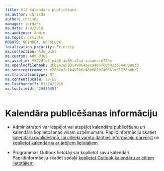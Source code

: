 ```yaml
---
title: 613 kalendāra publicēšana
ms.author: chrisda
author: chrisda
manager: serdars
ms.date: 4/9/2018
ms.audience: Admin
ms.topic: article
ROBOTS: NOINDEX, NOFOLLOW
localization_priority: Priority
ms.collection: Adm_O365
ms.custom: Adm_O365
ms.assetid: 5372dfc5-e4d8-4e65-a7ad-aaaabccb758e
ms.openlocfilehash: 3b6242e683149064ae1a40e7c8b02355e4098e3b
ms.sourcegitcommit: e2864efcfb493b6e46b662b746661a61232bdba7
ms.translationtype: MT
ms.contentlocale: lv-LV
ms.lasthandoff: 01/24/2019
ms.locfileid: "29479491"
---
```

# <a name="calendar-publishing-information"></a>Kalendāra publicēšanas informāciju

- Administratori var iespējot vai atspējot kalendāra publicēšanu un kalendāra koplietošanas visam uzņēmumam. Papildinformāciju skatiet [kalendāru publicēšanā, lai cilvēki varētu dalīties informāciju pārvērst](https://support.office.com/article/EB432E21-AAF0-466B-BF85-CEFEC0C7C4FC) un [koplietot kalendārus ar ārējiem lietotājiem](https://support.office.com/article/FB00DD4E-2D5F-4E8D-8FF4-94B2CF002BDD).
    
- Programmas Outlook lietotāji var koplietot savu kalendāri. Papildinformāciju skatiet sadaļā [koplietot Outlook kalendāru ar citiem lietotājiem](https://support.office.com/article/353ed2c1-3ec5-449d-8c73-6931a0adab88).
    

